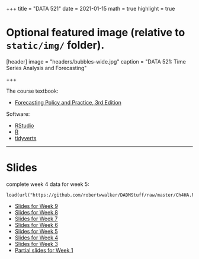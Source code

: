 +++
title = "DATA 521"
date = 2021-01-15
math = true
highlight = true

# Optional featured image (relative to `static/img/` folder).
[header]
image = "headers/bubbles-wide.jpg"
caption = "DATA 521: Time Series Analysis and Forecasting"

+++

The course textbook:

+ [Forecasting Policy and Practice, 3rd Edition](https://otexts.com/fpp3/)

Software:
+ [RStudio](https://www.rstudio.com)
+ [R](https://cran.r-project.org)
+ [tidyverts](https://tidyverts.org/)

---

# Slides


complete week 4 data for week 5:
```
load(url("https://github.com/robertwwalker/DADMStuff/raw/master/Ch4HA.RData"))
```

+ [Slides for Week 9](https://rww.science/xaringan/CH9HA/index.html) 
+ [Slides for Week 8](https://rww.science/xaringan/CH8HA/index.html) 
+ [Slides for Week 7](https://rww.science/xaringan/CH7HA/index.html) 
+ [Slides for Week 6](https://rww.science/xaringan/CH6HA/index.html) 
+ [Slides for Week 5](https://rww.science/xaringan/CH5HA/index.html)  
+ [Slides for Week 4](https://rww.science/xaringan/CH4HA/index.html)  
+ [Slides for Week 3](https://rww.science/xaringan/CH3HA/index.html)  
+ [Partial slides for Week 1](https://rww.science/xaringan/tidyDS/tidy.html)  

